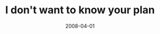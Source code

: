 ---
layout: base.njk
title : 'I don&#39;t want to know your plan' 
view_title : 'I don&#39;t want to know your plan' 
year : '2008' 
date : '2008-04-01' 
img_file : '/drawing/idontwanttoknowyourplan.png' 
html_file : 'idontwanttoknowyourplan' 
next_html : 'thesunwillcomeouttomorrow.html' 
year_order : '137' 
permalink : "title/{{html_file}}.html"
---